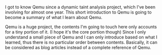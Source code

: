 I got to know Qemu since a dynamic taint analysis project, which I've been involving for almost one year. This short introduction to Qemu is going to become a summary of what I learn about Qemu.

Qemu is a huge project, the contents I'm going to touch here only accounts for a tiny portion of it. (I hope it's the core portion though) Since I only understand a small piece of Qemu and I can only introduce based on what I learned, thus there is no particular order between contents. Basically, it can be considered as blog articles instead of a complete reference of Qemu.
